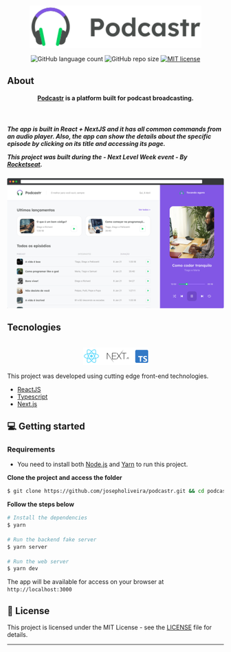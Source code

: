 <div align="center">
  <img src="./public/logo.svg" alt="Podcastr logo" width="400px">
</div>
<p align="center">
  <a>
    <img alt="GitHub language count" src="https://img.shields.io/github/languages/count/VagnerNico/nlw5react">
  </a>  
  <a>
    <img alt="GitHub repo size" src="https://img.shields.io/github/repo-size/VagnerNico/nlw5react">
  </a>
  <a href="https://lbesson.mit-license.org/" target="_blank">
    <img alt="MIT license" src="https://img.shields.io/badge/License-MIT-blue.svg">
  </a>
</p>

## About

<h4 align="center">
  <a href="https://podcastr-six-mu.vercel.app">Podcastr</a> is a platform built for podcast broadcasting.
</h4><br>
<h5>
The app is built in React + NextJS and it has all common commands from an audio player. Also, the app can show the details about the specific episode by clicking on its title and accessing its page.

This project was built during the - Next Level Week event - By [Rocketseat](https://rocketseat.com.br/).
</h5>

![Podcastr preview](./public/app-preview.png)

## Tecnologies

<div align="center">
  <br />
  <img src="./public/tech-logos.png" alt="Technologies used">
</div>

This project was developed using cutting edge front-end technologies.


- [ReactJS](https://reactjs.org/)
- [Typescript](https://www.typescriptlang.org/)
- [Next.js](https://nextjs.org/)

## 💻 Getting started

### Requirements

- You need to install both [Node.js](https://nodejs.org/en/download/) and [Yarn](https://yarnpkg.com/) to run this project.

**Clone the project and access the folder**

```bash
$ git clone https://github.com/josepholiveira/podcastr.git && cd podcastr
```

**Follow the steps below**

```bash
# Install the dependencies
$ yarn

# Run the backend fake server
$ yarn server

# Run the web server
$ yarn dev
```

The app will be available for access on your browser at `http://localhost:3000`

## 📝 License

This project is licensed under the MIT License - see the [LICENSE](LICENSE) file for details.

---